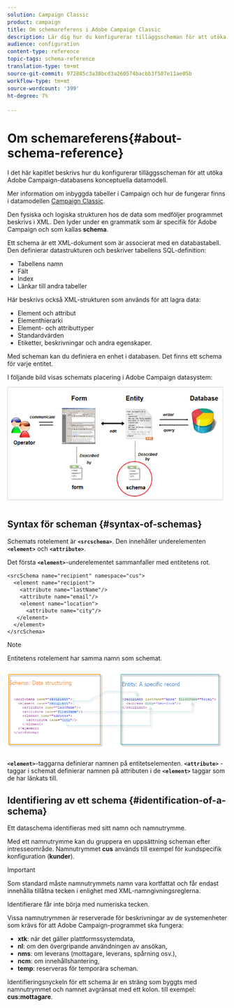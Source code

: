 ```yaml
---
solution: Campaign Classic
product: campaign
title: Om schemareferens i Adobe Campaign Classic
description: Lär dig hur du konfigurerar tilläggsscheman för att utöka den konceptuella datamodellen för Adobe Campaign Classic-databasen.
audience: configuration
content-type: reference
topic-tags: schema-reference
translation-type: tm+mt
source-git-commit: 972885c3a38bcd3a260574bacbb3f507e11ae05b
workflow-type: tm+mt
source-wordcount: '399'
ht-degree: 7%

---
```



# Om schemareferens{#about-schema-reference}

I det här kapitlet beskrivs hur du konfigurerar tilläggsscheman för att utöka Adobe Campaign-databasens konceptuella datamodell.

Mer information om inbyggda tabeller i Campaign och hur de fungerar finns i datamodellen [Campaign Classic](https://helpx.adobe.com/se/campaign/kb/acc-datamodel.html).

Den fysiska och logiska strukturen hos de data som medföljer programmet beskrivs i XML. Den lyder under en grammatik som är specifik för Adobe Campaign och som kallas **schema**.

Ett schema är ett XML-dokument som är associerat med en databastabell. Den definierar datastrukturen och beskriver tabellens SQL-definition:

* Tabellens namn
* Fält
* Index
* Länkar till andra tabeller

Här beskrivs också XML-strukturen som används för att lagra data:

* Element och attribut
* Elementhierarki
* Element- och attributtyper
* Standardvärden
* Etiketter, beskrivningar och andra egenskaper.

Med scheman kan du definiera en enhet i databasen. Det finns ett schema för varje entitet.

I följande bild visas schemats placering i Adobe Campaign datasystem:

![](assets/reference_schema_intro.png)

## Syntax för scheman {#syntax-of-schemas}

Schemats rotelement är **`<srcschema>`**. Den innehåller underelementen **`<element>`** och **`<attribute>`**.

Det första **`<element>`**-underelementet sammanfaller med entitetens rot.

```
<srcSchema name="recipient" namespace="cus">
  <element name="recipient">  
    <attribute name="lastName"/>
    <attribute name="email"/>
    <element name="location">
      <attribute name="city"/>
   </element>
  </element>
</srcSchema>
```

>[!NOTE]
>
>Entitetens rotelement har samma namn som schemat.

![](assets/s_ncs_configuration_schema_and_entity.png)

**`<element>`**-taggarna definierar namnen på entitetselementen. **`<attribute>`** -taggar i schemat definierar namnen på attributen i de  **`<element>`** taggar som de har länkats till.

## Identifiering av ett schema {#identification-of-a-schema}

Ett dataschema identifieras med sitt namn och namnutrymme.

Med ett namnutrymme kan du gruppera en uppsättning scheman efter intresseområde. Namnutrymmet **cus** används till exempel för kundspecifik konfiguration (**kunder**).

>[!IMPORTANT]
>
>Som standard måste namnutrymmets namn vara kortfattat och får endast innehålla tillåtna tecken i enlighet med XML-namngivningsreglerna.
>
>Identifierare får inte börja med numeriska tecken.

Vissa namnutrymmen är reserverade för beskrivningar av de systemenheter som krävs för att Adobe Campaign-programmet ska fungera:

* **xtk**: när det gäller plattformssystemdata,
* **nl**: om den övergripande användningen av ansökan,
* **nms**: om leverans (mottagare, leverans, spårning osv.),
* **ncm**: om innehållshantering,
* **temp**: reserveras för temporära scheman.

Identifieringsnyckeln för ett schema är en sträng som byggts med namnutrymmet och namnet avgränsat med ett kolon. till exempel: **cus:mottagare**.

